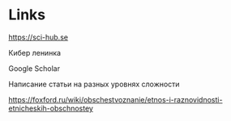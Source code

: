 # Links

https://sci-hub.se

Кибер ленинка

Google Scholar


Написание статьи на разных уровнях сложности

https://foxford.ru/wiki/obschestvoznanie/etnos-i-raznovidnosti-etnicheskih-obschnostey